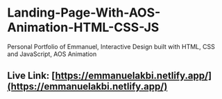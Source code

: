 # Landing-Page-With-AOS-Animation-HTML-CSS-JS

Personal Portfolio of Emmanuel, Interactive Design built with HTML, CSS and JavaScript, AOS Animation

## Live Link: [https://emmanuelakbi.netlify.app/](https://emmanuelakbi.netlify.app/)
